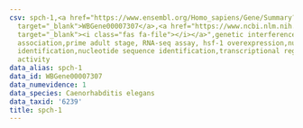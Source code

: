 ```yaml
---
csv: spch-1,<a href="https://www.ensembl.org/Homo_sapiens/Gene/Summary?db=core;g=WBGene00007307"
  target="_blank">WBGene00007307</a>,<a href="https://www.ncbi.nlm.nih.gov/pubmed/30894454"
  target="_blank"><i class="fas fa-file"></i></a>",genetic interference,functional
  association,prime adult stage, RNA-seq assay, hsf-1 overexpression,nucleotide sequence
  identification,nucleotide sequence identification,transcriptional regulation,up-regulates
  activity
data_alias: spch-1
data_id: WBGene00007307
data_numevidence: 1
data_species: Caenorhabditis elegans
data_taxid: '6239'
title: spch-1
---
```

